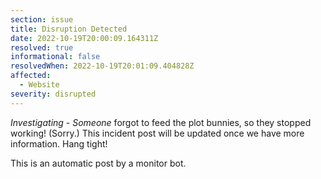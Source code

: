 ```yaml
---
section: issue
title: Disruption Detected
date: 2022-10-19T20:00:09.164311Z
resolved: true
informational: false
resolvedWhen: 2022-10-19T20:01:09.404828Z
affected:
  - Website
severity: disrupted
---
```

*Investigating* - _Someone_ forgot to feed the plot bunnies, so they stopped working! (Sorry.) This incident post will be updated once we have more information. Hang tight!

This is an automatic post by a monitor bot.
        